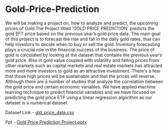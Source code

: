 # Gold-Price-Prediction

We will be making a project on, how to analyze and predict, the upcoming prices of Gold.The Project titled 'GOLD PRICE PREDICTION' predicts the gold EFT price based on the previous year’s gold
price data. The main goal of this project is to forecast the rise and fall in the daily gold rates, that can help
investors to decide when to buy or sell the gold. Inventory forecasting plays a crucial role in the financial
success of the business. The price of gold is calculated by looking at the dataset that contains the previous
year’s gold price. Rise in gold value coupled with volatility and falling prices from other markets such as capital
markets and real estate markets has attracted more and more investors to gold as an attractive investment.
There's a fear that those high prices will be sustainable and that the prices will reverse. Although there are a
number of studies that analyze the correlation between the gold price and certain economic variables. We have
applied machine learning technique to predict financial variables and we have focused on predicting the gold
price ETF using a linear regression algorithm as our dataset is a numerical dataset.

Dataset Link - [gld_price_data.csv](https://github.com/chintan8320/Gold-Price-Prediction/files/10093379/gld_price_data.csv)

Ppt - 
[Gold Price Prediction Project.pptx](https://github.com/chintan8320/Gold-Price-Prediction/files/10094104/Gold.Price.Prediction.Project.pptx)
